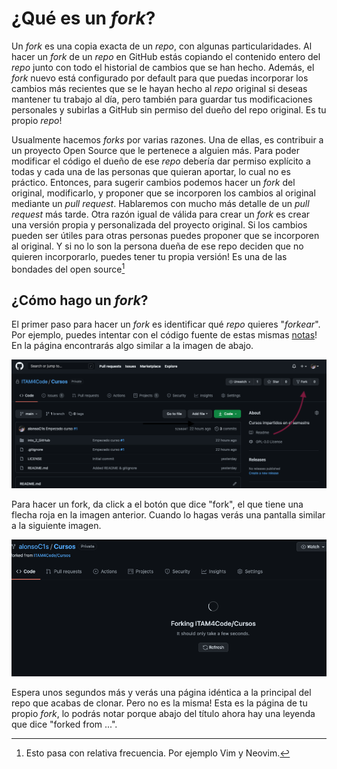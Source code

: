 # ¿Qué es un _fork_?

Un _fork_ es una copia exacta de un _repo_, con algunas
particularidades. Al hacer un _fork_ de un _repo_ en GitHub estás
copiando el contenido entero del _repo_ junto con todo el historial de
cambios que se han hecho. Además, el _fork_ nuevo está configurado por
default para que puedas incorporar los cambios más recientes que se le
hayan hecho al _repo_ original si deseas mantener tu trabajo al día,
pero también para guardar tus modificaciones personales y subirlas a
GitHub sin permiso del dueño del repo original. Es tu propio _repo_!

Usualmente hacemos _forks_ por varias razones. Una de ellas, es
contribuir a un proyecto Open Source que le pertenece a alguien más.
Para poder modificar el código el dueño de ese _repo_ debería dar
permiso explícito a todas y cada una de las personas que quieran
aportar, lo cual no es práctico. Entonces, para sugerir cambios
podemos hacer un _fork_ del original, modificarlo, y proponer que se
incorporen los cambios al original mediante un _pull request_.
Hablaremos con mucho más detalle de un _pull request_ más tarde.
Otra razón igual de válida para crear un _fork_ es crear una versión
propia y personalizada del proyecto original. Si los cambios pueden
ser útiles para otras personas puedes proponer que se incorporen al
original. Y si no lo son la persona dueña de ese repo deciden que no
quieren incorporarlo, puedes tener tu propia versión! Es una de las
bondades del open source[^1]

[^1]: Esto pasa con relativa frecuencia. Por ejemplo Vim y Neovim.

## ¿Cómo hago un _fork_?

El primer paso para hacer un _fork_ es identificar qué _repo_ quieres
"_forkear_". Por ejemplo, puedes intentar con el código fuente de
estas mismas [notas](https://github.com/ITAM4Code/Cursos)! En la
página encontrarás algo similar a la imagen de abajo.

![Página principal de _repo_](figs/notas_repo_page.png)

Para hacer un fork, da click a el botón que dice "fork", el que tiene
una flecha roja en la imagen anterior. Cuando lo hagas verás una
pantalla similar a la siguiente imagen.

![Proceso forking](figs/fork_process.png)

Espera unos segundos más y verás una página idéntica a la principal
del repo que acabas de clonar. Pero no es la misma! Esta es la página
de tu propio _fork_, lo podrás notar porque abajo del título ahora hay
una leyenda que dice "forked from ...".
